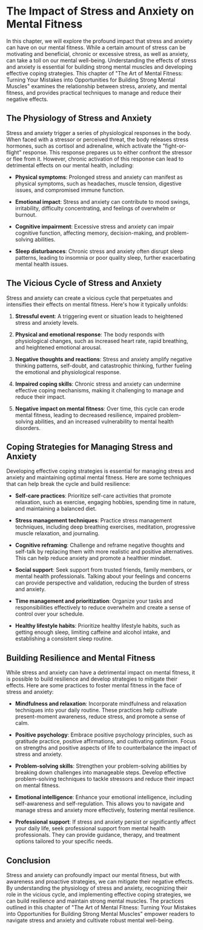 The Impact of Stress and Anxiety on Mental Fitness
=============================================================

In this chapter, we will explore the profound impact that stress and anxiety can have on our mental fitness. While a certain amount of stress can be motivating and beneficial, chronic or excessive stress, as well as anxiety, can take a toll on our mental well-being. Understanding the effects of stress and anxiety is essential for building strong mental muscles and developing effective coping strategies. This chapter of "The Art of Mental Fitness: Turning Your Mistakes into Opportunities for Building Strong Mental Muscles" examines the relationship between stress, anxiety, and mental fitness, and provides practical techniques to manage and reduce their negative effects.

The Physiology of Stress and Anxiety
------------------------------------

Stress and anxiety trigger a series of physiological responses in the body. When faced with a stressor or perceived threat, the body releases stress hormones, such as cortisol and adrenaline, which activate the "fight-or-flight" response. This response prepares us to either confront the stressor or flee from it. However, chronic activation of this response can lead to detrimental effects on our mental health, including:

* **Physical symptoms**: Prolonged stress and anxiety can manifest as physical symptoms, such as headaches, muscle tension, digestive issues, and compromised immune function.

* **Emotional impact**: Stress and anxiety can contribute to mood swings, irritability, difficulty concentrating, and feelings of overwhelm or burnout.

* **Cognitive impairment**: Excessive stress and anxiety can impair cognitive function, affecting memory, decision-making, and problem-solving abilities.

* **Sleep disturbances**: Chronic stress and anxiety often disrupt sleep patterns, leading to insomnia or poor quality sleep, further exacerbating mental health issues.

The Vicious Cycle of Stress and Anxiety
---------------------------------------

Stress and anxiety can create a vicious cycle that perpetuates and intensifies their effects on mental fitness. Here's how it typically unfolds:

1. **Stressful event**: A triggering event or situation leads to heightened stress and anxiety levels.

2. **Physical and emotional response**: The body responds with physiological changes, such as increased heart rate, rapid breathing, and heightened emotional arousal.

3. **Negative thoughts and reactions**: Stress and anxiety amplify negative thinking patterns, self-doubt, and catastrophic thinking, further fueling the emotional and physiological response.

4. **Impaired coping skills**: Chronic stress and anxiety can undermine effective coping mechanisms, making it challenging to manage and reduce their impact.

5. **Negative impact on mental fitness**: Over time, this cycle can erode mental fitness, leading to decreased resilience, impaired problem-solving abilities, and an increased vulnerability to mental health disorders.

Coping Strategies for Managing Stress and Anxiety
-------------------------------------------------

Developing effective coping strategies is essential for managing stress and anxiety and maintaining optimal mental fitness. Here are some techniques that can help break the cycle and build resilience:

* **Self-care practices**: Prioritize self-care activities that promote relaxation, such as exercise, engaging hobbies, spending time in nature, and maintaining a balanced diet.

* **Stress management techniques**: Practice stress management techniques, including deep breathing exercises, meditation, progressive muscle relaxation, and journaling.

* **Cognitive reframing**: Challenge and reframe negative thoughts and self-talk by replacing them with more realistic and positive alternatives. This can help reduce anxiety and promote a healthier mindset.

* **Social support**: Seek support from trusted friends, family members, or mental health professionals. Talking about your feelings and concerns can provide perspective and validation, reducing the burden of stress and anxiety.

* **Time management and prioritization**: Organize your tasks and responsibilities effectively to reduce overwhelm and create a sense of control over your schedule.

* **Healthy lifestyle habits**: Prioritize healthy lifestyle habits, such as getting enough sleep, limiting caffeine and alcohol intake, and establishing a consistent sleep routine.

Building Resilience and Mental Fitness
--------------------------------------

While stress and anxiety can have a detrimental impact on mental fitness, it is possible to build resilience and develop strategies to mitigate their effects. Here are some practices to foster mental fitness in the face of stress and anxiety:

* **Mindfulness and relaxation**: Incorporate mindfulness and relaxation techniques into your daily routine. These practices help cultivate present-moment awareness, reduce stress, and promote a sense of calm.

* **Positive psychology**: Embrace positive psychology principles, such as gratitude practice, positive affirmations, and cultivating optimism. Focus on strengths and positive aspects of life to counterbalance the impact of stress and anxiety.

* **Problem-solving skills**: Strengthen your problem-solving abilities by breaking down challenges into manageable steps. Develop effective problem-solving techniques to tackle stressors and reduce their impact on mental fitness.

* **Emotional intelligence**: Enhance your emotional intelligence, including self-awareness and self-regulation. This allows you to navigate and manage stress and anxiety more effectively, fostering mental resilience.

* **Professional support**: If stress and anxiety persist or significantly affect your daily life, seek professional support from mental health professionals. They can provide guidance, therapy, and treatment options tailored to your specific needs.

Conclusion
----------

Stress and anxiety can profoundly impact our mental fitness, but with awareness and proactive strategies, we can mitigate their negative effects. By understanding the physiology of stress and anxiety, recognizing their role in the vicious cycle, and implementing effective coping strategies, we can build resilience and maintain strong mental muscles. The practices outlined in this chapter of "The Art of Mental Fitness: Turning Your Mistakes into Opportunities for Building Strong Mental Muscles" empower readers to navigate stress and anxiety and cultivate robust mental well-being.

